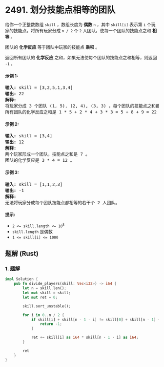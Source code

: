 # 2491. 划分技能点相等的团队
给你一个正整数数组 `skill` ，数组长度为 **偶数** `n` ，其中 `skill[i]` 表示第 `i` 个玩家的技能点。将所有玩家分成 `n / 2` 个 `2` 人团队，使每一个团队的技能点之和 **相等** 。

团队的 **化学反应** 等于团队中玩家的技能点 **乘积** 。

返回所有团队的 **化学反应** 之和，如果无法使每个团队的技能点之和相等，则返回 `-1` 。

#### 示例 1:
<pre>
<strong>输入:</strong> skill = [3,2,5,1,3,4]
<strong>输出:</strong> 22
<strong>解释:</strong>
将玩家分成 3 个团队 (1, 5), (2, 4), (3, 3) ，每个团队的技能点之和都是 6 。
所有团队的化学反应之和是 1 * 5 + 2 * 4 + 3 * 3 = 5 + 8 + 9 = 22 。
</pre>

#### 示例 2:
<pre>
<strong>输入:</strong> skill = [3,4]
<strong>输出:</strong> 12
<strong>解释:</strong>
两个玩家形成一个团队，技能点之和是 7 。
团队的化学反应是 3 * 4 = 12 。
</pre>

#### 示例 3:
<pre>
<strong>输入:</strong> skill = [1,1,2,3]
<strong>输出:</strong> -1
<strong>解释:</strong>
无法将玩家分成每个团队技能点都相等的若干个 2 人团队。
</pre>

#### 提示:
* <code>2 <= skill.length <= 10<sup>5</sup></code>
* `skill.length` 是偶数
* `1 <= skill[i] <= 1000`

## 题解 (Rust)

### 1. 题解
```Rust
impl Solution {
    pub fn divide_players(skill: Vec<i32>) -> i64 {
        let n = skill.len();
        let mut skill = skill;
        let mut ret = 0;

        skill.sort_unstable();

        for i in 0..n / 2 {
            if skill[i] + skill[n - 1 - i] != skill[0] + skill[n - 1] {
                return -1;
            }

            ret += skill[i] as i64 * skill[n - 1 - i] as i64;
        }

        ret
    }
}
```
